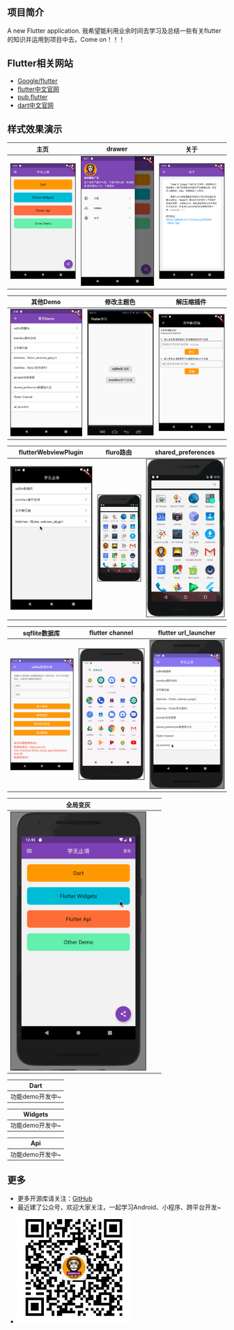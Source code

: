 ## 项目简介

A new Flutter application.
我希望能利用业余时间去学习及总结一些有关flutter的知识并运用到项目中去，Come on！！！

## Flutter相关网站
* [Google/flutter](https://github.com/flutter/flutter)
* [flutter中文官网](https://flutter.cn/)
* [pub.flutter](https://pub.flutter-io.cn/)
* [dart中文官网](https://dart.cn/)


## 样式效果演示
|主页|drawer|关于|
|:---:|:---:|:---:|
|<img border="1" src="./screenshots/main.png" width="310" height="auto">|<img border="1" src="./screenshots/drawer.png" width="310" height="auto">|<img border="1" src="./screenshots/about.png" width="310" height="auto">|


|其他Demo|修改主题色|解压缩插件|
|:---:|:---:|:---:|
|<img border="1" src="./screenshots/other.png" width="310" height="auto">|<img border="1" src="./screenshots/gfone.gif" width="310" height="auto">|<img border="1" src="./screenshots/zip.png" width="310" height="auto">|

|flutterWebviewPlugin|fluro路由|shared_preferences|
|:---:|:---:|:---:|
|<img border="1" src="./screenshots/webview.gif" width="310" height="auto">|<img border="1" src="./screenshots/router.gif" width="310" height="auto">|<img border="1" src="./screenshots/shared_preferences.gif" width="310" height="auto">|

|sqflite数据库|flutter channel|flutter url_launcher|
|:---:|:---:|:---:|
|<img border="1" src="./screenshots/sqflite.png" width="310" height="auto">|<img border="1" src="./screenshots/channel.gif" width="310" height="auto">|<img border="1" src="./screenshots/url_launcher.gif" width="310" height="auto">|

|全局变灰|||
|:---:|:---:|:---:|
|<img border="1" src="./screenshots/gray.gif" width="310" height="auto">|||


|Dart|
|:---:|
|功能demo开发中~|

|Widgets|
|:---:|
|功能demo开发中~|

|Api|
|:---:|
|功能demo开发中~|

## 更多
* 更多开源库请关注：[GitHub](https://github.com/ChessLuo)
* 最近建了公众号，欢迎大家关注，一起学习Android、小程序、跨平台开发~
* ![](screenshots/myQrcode.jpg)